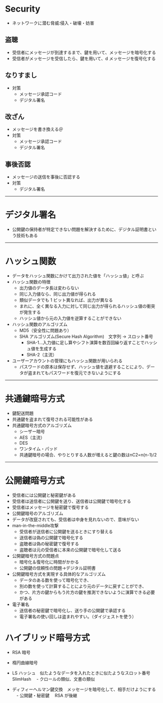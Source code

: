 # Security

- ネットワークに潜む脅威:侵入・破壊・妨害

## 盗聴

- 受信者にメッセージが到達するまで、鍵を用いて、メッセージを暗号化する
- 受信者がメッセージを受信したら、鍵を用いて、d メッセージを復号化する

## なりすまし

- 対策
  - メッセージ承認コード
  - デジタル署名

## 改ざん

- メッセージを書き換える＠
- 対策
  - メッセージ承認コード
  - デジタル署名

## 事後否認

- メッセージの送信を事後に否認する
- 対策
  - デジタル署名

---

# デジタル署名

- 公開鍵の保持者が特定できない問題を解決するために、デジタル証明書という技術もある

---

# ハッシュ関数

- データをハッシュ関数にかけて出力された値を「ハッシュ値」と呼ぶ
- ハッシュ関数の特徴
  - 出力値のデータ長は変わらない
  - 同じ入力値なら、同じ出力値が得られる
  - 類似データでも 1 ビット異なれば、出力が異なる
  - まれに、全く異なる入力に対して同じ出力が得られるハッシュ値の衝突が発生する
  - ハッシュ値から元の入力値を逆算することができない
- ハッシュ関数のアルゴリズム
  - MD5（安全性に問題あり）
  - SHA アルゴリズム(Secure Hash Algorithm)　文字列 → スロット番号
    - SHA-1...入力値に足し算やシフト演算を数百回繰り返すことでハッシュ値を生成する
    - SHA-2（主流）
- ユーザーアカウントの管理にもハッシュ関数が用いられる
  - パスワードの原本は保存せず、ハッシュ値を退避することにより、データが盗まれてもパスワードを復元できないようにする

---

# 共通鍵暗号方式

- 鍵配送問題
- 共通鍵を盗まれて復号される可能性がある
- 共通鍵暗号方式のアルゴリズム
  - シーザー暗号
  - AES（主流）
  - DES
  - ワンタイム・パッド
  - 共通鍵暗号の場合、やりとりする人数が増えると鍵の数はnC2=n(n-1)/2

---

# 公開鍵暗号方式

- 受信者には公開鍵と秘密鍵がある
- 受信者は送信者に公開鍵を送り、送信者は公開鍵で暗号化する
- 受信者はメッセージを秘密鍵で復号する
- 公開鍵暗号のアルゴリズム
- データが改竄されても、受信者は中身を見れないので、意味がない
- man-in-the-middle攻撃
  - 受信者が送信者に公開鍵を送るときにすり替える
  - 送信者は偽の公開鍵で暗号化する
  - 盗聴者は偽の秘密鍵で復号する
  - 盗聴者は元の受信者に本来の公開鍵で暗号化して送る
- 公開鍵暗号方式の問題点
  - 暗号化＆復号化に時間がかかる
  - 公開鍵の信頼性の問題→デジタル証明書
- 公開鍵暗号方式を実現する具体的なアルゴリズム
  - データのある数を使って暗号化でき、
  - 別の数を使って計算することにより元のデータに戻すことができ、
  - かつ、片方の鍵からもう片方の鍵を推測できないように演算できる必要がある
- 電子署名
  - 送信者の秘密鍵で暗号化し、送り手の公開鍵で承認する
  - 電子署名の使い回しは盗まれやすい。（ダイジェストを使う）
# ハイブリッド暗号方式
  

  - RSA 暗号
  - 楕円曲線暗号

- LS ハッシュ　似たようなデータを入れたときに似たようなスロット番号　 SlimHash
  　- クロールの類似、文書の類似

- ディフィーヘルマン鍵交換　メッセージを暗号化して、相手だけようにする
  　- 公開鍵・秘密鍵　 RSA が後継
